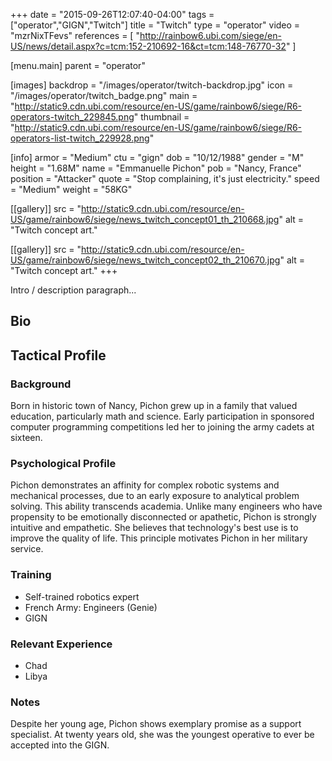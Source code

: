 +++
date = "2015-09-26T12:07:40-04:00"
tags = ["operator","GIGN","Twitch"]
title = "Twitch"
type = "operator"
video = "mzrNixTFevs"
references = [
  "http://rainbow6.ubi.com/siege/en-US/news/detail.aspx?c=tcm:152-210692-16&ct=tcm:148-76770-32"
]

[menu.main]
  parent = "operator"

[images]
  backdrop = "/images/operator/twitch-backdrop.jpg"
  icon = "/images/operator/twitch_badge.png"
  main = "http://static9.cdn.ubi.com/resource/en-US/game/rainbow6/siege/R6-operators-twitch_229845.png"
  thumbnail = "http://static9.cdn.ubi.com/resource/en-US/game/rainbow6/siege/R6-operators-list-twitch_229928.png"

[info]
  armor = "Medium"
  ctu = "gign"
  dob = "10/12/1988"
  gender = "M"
  height = "1.68M"
  name = "Emmanuelle Pichon"
  pob = "Nancy, France"
  position = "Attacker"
  quote = "Stop complaining, it's just electricity."
  speed = "Medium"
  weight = "58KG"

[[gallery]]
  src = "http://static9.cdn.ubi.com/resource/en-US/game/rainbow6/siege/news_twitch_concept01_th_210668.jpg"
  alt = "Twitch concept art."

[[gallery]]
  src = "http://static9.cdn.ubi.com/resource/en-US/game/rainbow6/siege/news_twitch_concept02_th_210670.jpg"
  alt = "Twitch concept art."
+++

Intro / description paragraph...<!--more-->

## Bio

## Tactical Profile

### Background

Born in historic town of Nancy, Pichon grew up in a family that valued education, particularly math and science. Early participation in sponsored computer programming competitions led her to joining the army cadets at sixteen.

### Psychological Profile

Pichon demonstrates an affinity for complex robotic systems and mechanical processes, due to an early exposure to analytical problem solving. This ability transcends academia. Unlike many engineers who have propensity to be emotionally disconnected or apathetic, Pichon is strongly intuitive and empathetic. She believes that technology's best use is to improve the quality of life. This principle motivates Pichon in her military service.

### Training

* Self-trained robotics expert
* French Army: Engineers (Genie)
* GIGN

### Relevant Experience

* Chad
* Libya

### Notes

Despite her young age, Pichon shows exemplary promise as a support specialist. At twenty years old, she was the youngest operative to ever be accepted into the GIGN.
